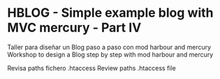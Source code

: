 ﻿HBLOG - Simple example blog with MVC mercury - Part IV
======================================================

Taller para diseñar un Blog paso a paso con mod harbour and mercury
Workshop to design a Blog step by step with mod harbour and mercury



Revisa paths fichero .htaccess 
Review paths .htaccess file


